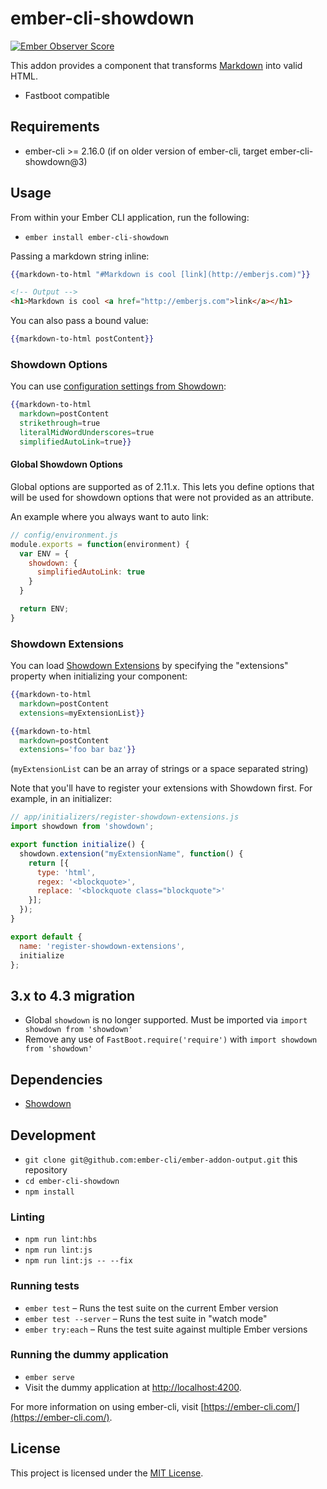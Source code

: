 ember-cli-showdown
==============================================================================

[![Ember Observer Score](http://emberobserver.com/badges/ember-cli-showdown.svg)](http://emberobserver.com/addons/ember-cli-showdown)

This addon provides a component that transforms [Markdown](http://en.wikipedia.org/wiki/Markdown) into valid HTML.

* Fastboot compatible

## Requirements

* ember-cli >= 2.16.0 (if on older version of ember-cli, target ember-cli-showdown@3)

## Usage
From within your Ember CLI application, run the following:

- `ember install ember-cli-showdown`

Passing a markdown string inline:

```handlebars
{{markdown-to-html "#Markdown is cool [link](http://emberjs.com)"}}
```

```html
<!-- Output -->
<h1>Markdown is cool <a href="http://emberjs.com">link</a></h1>
```

You can also pass a bound value:

```handlebars
{{markdown-to-html postContent}}
```

### Showdown Options

You can use [configuration settings from Showdown][showdown-config]:

```handlebars
{{markdown-to-html
  markdown=postContent
  strikethrough=true
  literalMidWordUnderscores=true
  simplifiedAutoLink=true}}
```

[showdown-config]: https://github.com/showdownjs/showdown#valid-options

#### Global Showdown Options

Global options are supported as of 2.11.x.  This lets you define options that will be used
for showdown options that were not provided as an attribute.

An example where you always want to auto link:

```js
// config/environment.js
module.exports = function(environment) {
  var ENV = {
    showdown: {
      simplifiedAutoLink: true
    }
  }

  return ENV;
}
```

### Showdown Extensions

You can load [Showdown Extensions](https://github.com/showdownjs/showdown/wiki/extensions) by specifying the
"extensions" property when initializing your component:

```handlebars
{{markdown-to-html
  markdown=postContent
  extensions=myExtensionList}}
```

```handlebars
{{markdown-to-html
  markdown=postContent
  extensions='foo bar baz'}}
```

(`myExtensionList` can be an array of strings or a space separated string)

Note that you'll have to register your extensions with Showdown first.
For example, in an initializer:

```js
// app/initializers/register-showdown-extensions.js
import showdown from 'showdown';

export function initialize() {
  showdown.extension("myExtensionName", function() {
    return [{
      type: 'html',
      regex: '<blockquote>',
      replace: '<blockquote class="blockquote">'
    }];
  });
}

export default {
  name: 'register-showdown-extensions',
  initialize
};
```

[showdown-extensions]: https://github.com/showdownjs/showdown/wiki/extensions

## 3.x to 4.3 migration
* Global `showdown` is no longer supported.  Must be imported via `import showdown from 'showdown'`
* Remove any use of `FastBoot.require('require')` with `import showdown from 'showdown'`

## Dependencies
* [Showdown](https://github.com/showdownjs/showdown)

## Development

* `git clone git@github.com:ember-cli/ember-addon-output.git` this repository
* `cd ember-cli-showdown`
* `npm install`

### Linting

* `npm run lint:hbs`
* `npm run lint:js`
* `npm run lint:js -- --fix`

### Running tests

* `ember test` – Runs the test suite on the current Ember version
* `ember test --server` – Runs the test suite in "watch mode"
* `ember try:each` – Runs the test suite against multiple Ember versions

### Running the dummy application

* `ember serve`
* Visit the dummy application at [http://localhost:4200](http://localhost:4200).

For more information on using ember-cli, visit [https://ember-cli.com/](https://ember-cli.com/).

## License

This project is licensed under the [MIT License](LICENSE.md).
